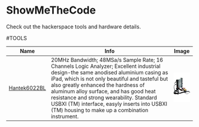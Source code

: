 # ShowMeTheCode
Check out the hackerspace tools and hardware details.



#TOOLS

| Name | Info  | Image |
| --- |  --- | :---: |
| [Hantek6022BL](https://www.hantek.com/m/productDetail/153) | 20MHz Bandwidth; 48MSa/s Sample Rate; 16 Channels Logic Analyzer; Excellent industrial design-the same anodised aluminium casing as iPad, which is not only beautiful and tasteful but also greatly enhanced the hardness of aluminum alloy surface, and has good heat resistance and strong wearability. Standard USBXI (TM) interface, easyly inserts into USBXI (TM) housing to make up a combination instrument. | <img src="src_image/Hantek6022BL.jpg" height="80"> |
